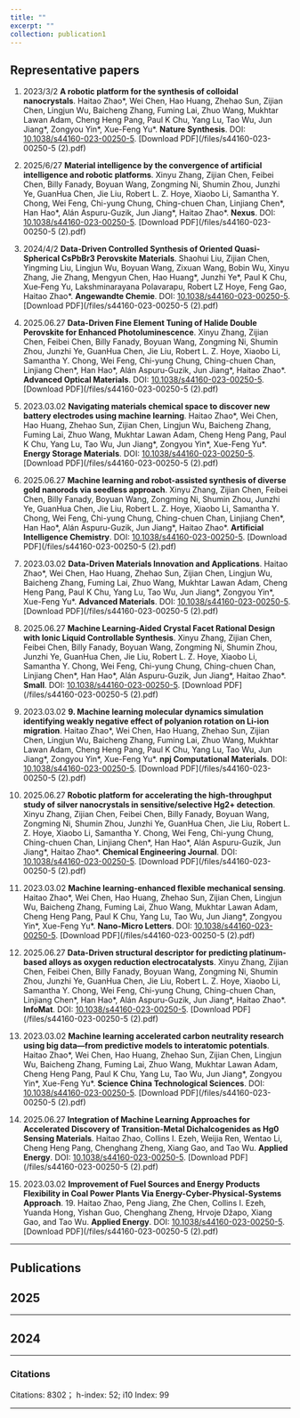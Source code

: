 ```yaml
---
title: ""
excerpt: ""
collection: publication1
---
```


## Representative papers

1. 2023/3/2 **A robotic platform for the synthesis of colloidal nanocrystals**. Haitao Zhao\*, Wei Chen, Hao Huang, Zhehao Sun, Zijian Chen, Lingjun Wu, Baicheng Zhang, Fuming Lai, Zhuo Wang, Mukhtar Lawan Adam, Cheng Heng Pang, Paul K Chu, Yang Lu, Tao Wu, Jun Jiang\*, Zongyou Yin\*, Xue-Feng Yu\*. **Nature Synthesis**. DOI: [10.1038/s44160-023-00250-5](https://doi.org/10.1038/s44160-023-00250-5). [Download PDF](/files/s44160-023-00250-5 (2).pdf)

2. 2025/6/27 **Material intelligence by the convergence of artificial intelligence and robotic platforms**. Xinyu Zhang, Zijian Chen, Feibei Chen, Billy Fanady, Boyuan Wang, Zongming Ni, Shumin Zhou, Junzhi Ye, GuanHua Chen, Jie Liu, Robert L. Z. Hoye, Xiaobo Li, Samantha Y. Chong, Wei Feng, Chi-yung Chung, Ching-chuen Chan, Linjiang Chen\*, Han Hao\*, Alán Aspuru-Guzik, Jun Jiang\*, Haitao Zhao\*. **Nexus**. DOI: [10.1038/s44160-023-00250-5](https://doi.org/10.1038/s44160-023-00250-5). [Download PDF](/files/s44160-023-00250-5 (2).pdf)

3. 2024/4/2 **Data-Driven Controlled Synthesis of Oriented Quasi-Spherical CsPbBr3 Perovskite Materials**. Shaohui Liu, Zijian Chen, Yingming Liu, Lingjun Wu, Boyuan Wang, Zixuan Wang, Bobin Wu, Xinyu Zhang, Jie Zhang, Mengyun Chen, Hao Huang\*, Junzhi Ye\*, Paul K Chu, Xue‐Feng Yu, Lakshminarayana Polavarapu, Robert LZ Hoye, Feng Gao, Haitao Zhao\*. **Angewandte Chemie**. DOI: [10.1038/s44160-023-00250-5](https://doi.org/10.1038/s44160-023-00250-5). [Download PDF](/files/s44160-023-00250-5 (2).pdf)

4. 2025.06.27 **Data-Driven Fine Element Tuning of Halide Double Perovskite for Enhanced Photoluminescence**. Xinyu Zhang, Zijian Chen, Feibei Chen, Billy Fanady, Boyuan Wang, Zongming Ni, Shumin Zhou, Junzhi Ye, GuanHua Chen, Jie Liu, Robert L. Z. Hoye, Xiaobo Li, Samantha Y. Chong, Wei Feng, Chi-yung Chung, Ching-chuen Chan, Linjiang Chen\*, Han Hao\*, Alán Aspuru-Guzik, Jun Jiang\*, Haitao Zhao\*. **Advanced Optical Materials**. DOI: [10.1038/s44160-023-00250-5](https://doi.org/10.1038/s44160-023-00250-5). [Download PDF](/files/s44160-023-00250-5 (2).pdf)

5. 2023.03.02 **Navigating materials chemical space to discover new battery electrodes using machine learning**. Haitao Zhao\*, Wei Chen, Hao Huang, Zhehao Sun, Zijian Chen, Lingjun Wu, Baicheng Zhang, Fuming Lai, Zhuo Wang, Mukhtar Lawan Adam, Cheng Heng Pang, Paul K Chu, Yang Lu, Tao Wu, Jun Jiang\*, Zongyou Yin\*, Xue-Feng Yu\*. **Energy Storage Materials**. DOI: [10.1038/s44160-023-00250-5](https://doi.org/10.1038/s44160-023-00250-5). [Download PDF](/files/s44160-023-00250-5 (2).pdf)

6. 2025.06.27 **Machine learning and robot-assisted synthesis of diverse gold nanorods via seedless approach**. Xinyu Zhang, Zijian Chen, Feibei Chen, Billy Fanady, Boyuan Wang, Zongming Ni, Shumin Zhou, Junzhi Ye, GuanHua Chen, Jie Liu, Robert L. Z. Hoye, Xiaobo Li, Samantha Y. Chong, Wei Feng, Chi-yung Chung, Ching-chuen Chan, Linjiang Chen\*, Han Hao\*, Alán Aspuru-Guzik, Jun Jiang\*, Haitao Zhao\*. **Artificial Intelligence Chemistry**. DOI: [10.1038/s44160-023-00250-5](https://doi.org/10.1038/s44160-023-00250-5). [Download PDF](/files/s44160-023-00250-5 (2).pdf)

7. 2023.03.02 **Data-Driven Materials Innovation and Applications**. Haitao Zhao\*, Wei Chen, Hao Huang, Zhehao Sun, Zijian Chen, Lingjun Wu, Baicheng Zhang, Fuming Lai, Zhuo Wang, Mukhtar Lawan Adam, Cheng Heng Pang, Paul K Chu, Yang Lu, Tao Wu, Jun Jiang\*, Zongyou Yin\*, Xue-Feng Yu\*. **Advanced Materials**. DOI: [10.1038/s44160-023-00250-5](https://doi.org/10.1038/s44160-023-00250-5). [Download PDF](/files/s44160-023-00250-5 (2).pdf)

8. 2025.06.27 **Machine Learning-Aided Crystal Facet Rational Design with Ionic Liquid Controllable Synthesis**. Xinyu Zhang, Zijian Chen, Feibei Chen, Billy Fanady, Boyuan Wang, Zongming Ni, Shumin Zhou, Junzhi Ye, GuanHua Chen, Jie Liu, Robert L. Z. Hoye, Xiaobo Li, Samantha Y. Chong, Wei Feng, Chi-yung Chung, Ching-chuen Chan, Linjiang Chen\*, Han Hao\*, Alán Aspuru-Guzik, Jun Jiang\*, Haitao Zhao\*. **Small**. DOI: [10.1038/s44160-023-00250-5](https://doi.org/10.1038/s44160-023-00250-5). [Download PDF](/files/s44160-023-00250-5 (2).pdf)

9. 2023.03.02 **9.	Machine learning molecular dynamics simulation identifying weakly negative effect of polyanion rotation on Li-ion migration**. Haitao Zhao\*, Wei Chen, Hao Huang, Zhehao Sun, Zijian Chen, Lingjun Wu, Baicheng Zhang, Fuming Lai, Zhuo Wang, Mukhtar Lawan Adam, Cheng Heng Pang, Paul K Chu, Yang Lu, Tao Wu, Jun Jiang\*, Zongyou Yin\*, Xue-Feng Yu\*. **npj Computational Materials**. DOI: [10.1038/s44160-023-00250-5](https://doi.org/10.1038/s44160-023-00250-5). [Download PDF](/files/s44160-023-00250-5 (2).pdf)

10. 2025.06.27 **Robotic platform for accelerating the high-throughput study of silver nanocrystals in sensitive/selective Hg2+ detection**. Xinyu Zhang, Zijian Chen, Feibei Chen, Billy Fanady, Boyuan Wang, Zongming Ni, Shumin Zhou, Junzhi Ye, GuanHua Chen, Jie Liu, Robert L. Z. Hoye, Xiaobo Li, Samantha Y. Chong, Wei Feng, Chi-yung Chung, Ching-chuen Chan, Linjiang Chen\*, Han Hao\*, Alán Aspuru-Guzik, Jun Jiang\*, Haitao Zhao\*. **Chemical Engineering Journal**. DOI: [10.1038/s44160-023-00250-5](https://doi.org/10.1038/s44160-023-00250-5). [Download PDF](/files/s44160-023-00250-5 (2).pdf)

11. 2023.03.02 **Machine learning-enhanced flexible mechanical sensing**. Haitao Zhao\*, Wei Chen, Hao Huang, Zhehao Sun, Zijian Chen, Lingjun Wu, Baicheng Zhang, Fuming Lai, Zhuo Wang, Mukhtar Lawan Adam, Cheng Heng Pang, Paul K Chu, Yang Lu, Tao Wu, Jun Jiang\*, Zongyou Yin\*, Xue-Feng Yu\*. **Nano-Micro Letters**. DOI: [10.1038/s44160-023-00250-5](https://doi.org/10.1038/s44160-023-00250-5). [Download PDF](/files/s44160-023-00250-5 (2).pdf)

12. 2025.06.27 **Data-Driven structural descriptor for predicting platinum‐based alloys as oxygen reduction electrocatalysts**. Xinyu Zhang, Zijian Chen, Feibei Chen, Billy Fanady, Boyuan Wang, Zongming Ni, Shumin Zhou, Junzhi Ye, GuanHua Chen, Jie Liu, Robert L. Z. Hoye, Xiaobo Li, Samantha Y. Chong, Wei Feng, Chi-yung Chung, Ching-chuen Chan, Linjiang Chen\*, Han Hao\*, Alán Aspuru-Guzik, Jun Jiang\*, Haitao Zhao\*. **InfoMat**. DOI: [10.1038/s44160-023-00250-5](https://doi.org/10.1038/s44160-023-00250-5). [Download PDF](/files/s44160-023-00250-5 (2).pdf)

13. 2023.03.02 **Machine learning accelerated carbon neutrality research using big data—from predictive models to interatomic potentials**. Haitao Zhao\*, Wei Chen, Hao Huang, Zhehao Sun, Zijian Chen, Lingjun Wu, Baicheng Zhang, Fuming Lai, Zhuo Wang, Mukhtar Lawan Adam, Cheng Heng Pang, Paul K Chu, Yang Lu, Tao Wu, Jun Jiang\*, Zongyou Yin\*, Xue-Feng Yu\*. **Science China Technological Sciences**. DOI: [10.1038/s44160-023-00250-5](https://doi.org/10.1038/s44160-023-00250-5). [Download PDF](/files/s44160-023-00250-5 (2).pdf)

14. 2025.06.27 **Integration of Machine Learning Approaches for Accelerated Discovery of Transition-Metal Dichalcogenides as Hg0 Sensing Materials**. Haitao Zhao, Collins I. Ezeh, Weijia Ren, Wentao Li, Cheng Heng Pang, Chenghang Zheng, Xiang Gao, and Tao Wu. **Applied Energy**. DOI: [10.1038/s44160-023-00250-5](https://doi.org/10.1038/s44160-023-00250-5). [Download PDF](/files/s44160-023-00250-5 (2).pdf)

15. 2023.03.02 **Improvement of Fuel Sources and Energy Products Flexibility in Coal Power Plants Via Energy-Cyber-Physical-Systems Approach**. 19.	Haitao Zhao, Peng Jiang, Zhe Chen, Collins I. Ezeh, Yuanda Hong, Yishan Guo, Chenghang Zheng, Hrvoje Džapo, Xiang Gao, and Tao Wu. **Applied Energy**. DOI: [10.1038/s44160-023-00250-5](https://doi.org/10.1038/s44160-023-00250-5). [Download PDF](/files/s44160-023-00250-5 (2).pdf)
    
---
## Publications

## 2025

---
## 2024

---

### Citations

Citations: 8302； h-index: 52; i10 Index: 99

---

